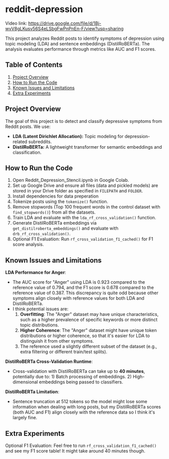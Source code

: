 # reddit-depression

Video link: https://drive.google.com/file/d/1Bj-wvV8gLKusv56S4eLSbgFwPnPnEn-F/view?usp=sharing

This project analyzes Reddit posts to identify symptoms of depression using topic modeling (LDA) and sentence embeddings (DistilRoBERTa). The analysis evaluates performance through metrics like AUC and F1 scores.

## Table of Contents

1. [Project Overview](#project-overview)  
2. [How to Run the Code](#how-to-run-the-code)  
3. [Known Issues and Limitations](#known-issues-and-limitations)  
4. [Extra Experiments](#extra-experiments)  

## Project Overview

The goal of this project is to detect and classify depressive symptoms from Reddit posts. We use:

- **LDA (Latent Dirichlet Allocation):** Topic modeling for depression-related subreddits.  
- **DistilRoBERTa:** A lightweight transformer for semantic embeddings and classification.


## How to Run the Code
1.	Open Reddit_Depression_Stencil.ipynb in Google Colab.
2.	Set up Google Drive and ensure all files (data and pickled models) are stored in your Drive folder as specified in `FILEPATH` and `FOLDER`.
3.	Install dependencies for data preperation
4.	Tokenize posts using the `tokenize()` function.
5.	Remove stopwords (Top 100 frequent words in the control dataset with `find_stopwords()`) from all the datasets.  
6.	Train LDA and evaluate with the  `lda_rf_cross_validation()` function.
7.	Generate DistilRoBERTa embeddings via `get_distilroberta_embeddings()` and evaluate with `drb_rf_cross_validation()`.
8. Optional F1 Evaluation: Run `rf_cross_validation_f1_cached()` for F1 score analysis.

## Known Issues and Limitations

**LDA Performance for Anger**:
 - The AUC score for "Anger" using LDA is 0.923 compared to the reference value of 0.794, and the F1 score is 0.678 compared to the reference value of 0.387. This discrepancy is quite odd because other symptoms align closely with reference values for both LDA and DistilRoBERTa.
 - I think potential issues are:
   1) **Overfitting**: The "Anger" dataset may have unique characteristics, such as a higher prevalence of specific keywords or more distinct topic distributions.
   2) **Higher Coherence**: The "Anger" dataset might have unique token distributions or higher coherence, so that it's easier for LDA to distinguish it from other symptoms.
   3) The reference used a slightly different subset of the dataset (e.g., extra filtering or different train/test splits).

**DistilRoBERTa Cross-Validation Runtime**:
 - Cross-validation with DistilRoBERTa can take up to **40 minutes**, potentially due to: 1) Batch processing of embeddings. 2) High-dimensional embeddings being passed to classifiers.

**DistilRoBERTa Limitation**:
   - Sentence truncation at 512 tokens so the model might lose some information when dealing with long posts, but my DistilRoBERTa scores (both AUC and F1) align closely with the reference data so I think it's largely fine.

## Extra Experiments
Optional F1 Evaluation: Feel free to run `rf_cross_validation_f1_cached()` and see my F1 score table! It might take around 40 minutes though. 
